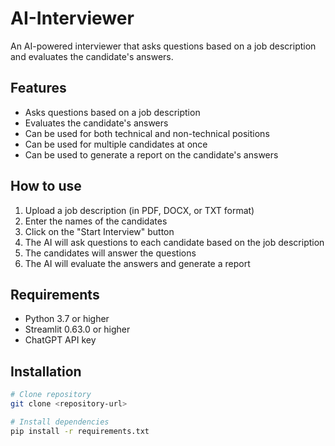 # AI-Interviewer
An AI-powered interviewer that asks questions based on a job description and evaluates the candidate's answers.

## Features

- Asks questions based on a job description
- Evaluates the candidate's answers
- Can be used for both technical and non-technical positions
- Can be used for multiple candidates at once
- Can be used to generate a report on the candidate's answers

## How to use

1. Upload a job description (in PDF, DOCX, or TXT format)
2. Enter the names of the candidates
3. Click on the "Start Interview" button
4. The AI will ask questions to each candidate based on the job description
5. The candidates will answer the questions
6. The AI will evaluate the answers and generate a report

## Requirements

- Python 3.7 or higher
- Streamlit 0.63.0 or higher
- ChatGPT API key

## Installation

```bash
# Clone repository
git clone <repository-url>

# Install dependencies
pip install -r requirements.txt
```
